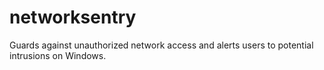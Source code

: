 # networksentry
Guards against unauthorized network access and alerts users to potential intrusions on Windows.

